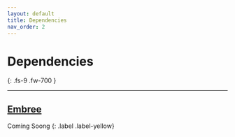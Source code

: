 ```yaml
---
layout: default
title: Dependencies
nav_order: 2
---
```


# Dependencies
{: .fs-9 .fw-700 }

---

## [Embree](https://github.com/embree/embree)

Coming Soong
{: .label .label-yellow}